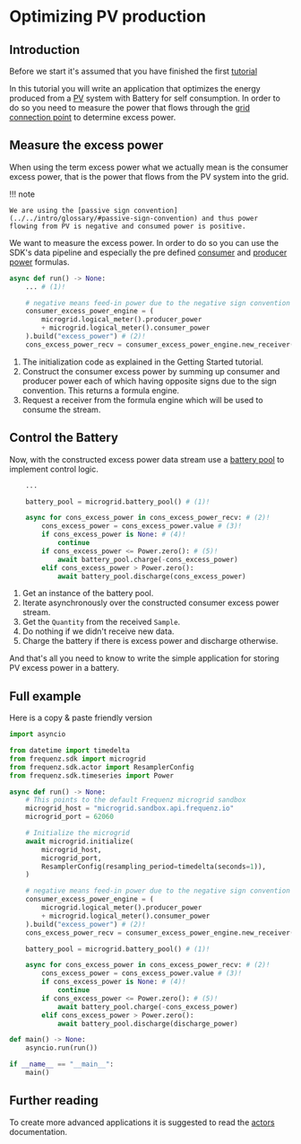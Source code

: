 # Optimizing PV production

## Introduction

Before we start it's assumed that you have finished the first [tutorial](./getting_started.md)

In this tutorial you will write an application that optimizes the energy produced from a
[PV](intro/glossary/#pv) system with Battery for self consumption.
In order to do so you need to measure the power that flows through the
[grid connection point](../../intro/glossary/#grid) to determine excess power.

## Measure the excess power

When using the term excess power what we actually mean is the consumer excess power, that is the power that
flows from the PV system into the grid.

!!! note

    We are using the [passive sign convention](../../intro/glossary/#passive-sign-convention) and thus power
    flowing from PV is negative and consumed power is positive.

We want to measure the excess power. In order to do so you can use the SDK's data pipeline and especially
the pre defined
[consumer](../../reference/frequenz/sdk/timeseries/logical_meter/#frequenz.sdk.timeseries.logical_meter.LogicalMeter.consumer_power)
and
[producer power](../../reference/frequenz/sdk/timeseries/logical_meter/#frequenz.sdk.timeseries.logical_meter.LogicalMeter.producer_power)
formulas.

```python
async def run() -> None:
    ... # (1)!

    # negative means feed-in power due to the negative sign convention
    consumer_excess_power_engine = (
        microgrid.logical_meter().producer_power
        + microgrid.logical_meter().consumer_power
    ).build("excess_power") # (2)!
    cons_excess_power_recv = consumer_excess_power_engine.new_receiver() # (3)!
```

1. The initialization code as explained in the Getting Started tutorial.
2. Construct the consumer excess power by summing up consumer and producer power each of which having
opposite signs due to the sign convention. This returns a formula engine.
3. Request a receiver from the formula engine which will be used to consume the stream.

## Control the Battery

Now, with the constructed excess power data stream use a
[battery pool](../../reference/frequenz/sdk/timeseries/battery_pool/) to implement control logic.

```python
    ...

    battery_pool = microgrid.battery_pool() # (1)!

    async for cons_excess_power in cons_excess_power_recv: # (2)!
        cons_excess_power = cons_excess_power.value # (3)!
        if cons_excess_power is None: # (4)!
            continue
        if cons_excess_power <= Power.zero(): # (5)!
            await battery_pool.charge(-cons_excess_power)
        elif cons_excess_power > Power.zero():
            await battery_pool.discharge(cons_excess_power)
```

1. Get an instance of the battery pool.
2. Iterate asynchronously over the constructed consumer excess power stream.
3. Get the `Quantity` from the received `Sample`.
4. Do nothing if we didn't receive new data.
5. Charge the battery if there is excess power and discharge otherwise.

And that's all you need to know to write the simple application for storing PV excess power in a battery.

## Full example

Here is a copy & paste friendly version

```python
import asyncio

from datetime import timedelta
from frequenz.sdk import microgrid
from frequenz.sdk.actor import ResamplerConfig
from frequenz.sdk.timeseries import Power

async def run() -> None:
    # This points to the default Frequenz microgrid sandbox
    microgrid_host = "microgrid.sandbox.api.frequenz.io"
    microgrid_port = 62060

    # Initialize the microgrid
    await microgrid.initialize(
        microgrid_host,
        microgrid_port,
        ResamplerConfig(resampling_period=timedelta(seconds=1)),
    )

    # negative means feed-in power due to the negative sign convention
    consumer_excess_power_engine = (
        microgrid.logical_meter().producer_power
        + microgrid.logical_meter().consumer_power
    ).build("excess_power") # (2)!
    cons_excess_power_recv = consumer_excess_power_engine.new_receiver() # (3)!

    battery_pool = microgrid.battery_pool() # (1)!

    async for cons_excess_power in cons_excess_power_recv: # (2)!
        cons_excess_power = cons_excess_power.value # (3)!
        if cons_excess_power is None: # (4)!
            continue
        if cons_excess_power <= Power.zero(): # (5)!
            await battery_pool.charge(-cons_excess_power)
        elif cons_excess_power > Power.zero():
            await battery_pool.discharge(discharge_power)

def main() -> None:
    asyncio.run(run())

if __name__ == "__main__":
    main()
```

## Further reading

To create more advanced applications it is suggested to read the [actors](../../intro/actors/) documentation.
